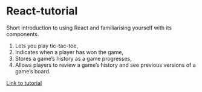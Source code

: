 # React-tutorial
Short introduction to using React and familiarising yourself with its components.

1. Lets you play tic-tac-toe,
2. Indicates when a player has won the game,
3. Stores a game’s history as a game progresses,
4. Allows players to review a game’s history and see previous versions of a game’s board.

[Link to tutorial](https://reactjs.org/tutorial/tutorial.html#setup-for-the-tutorial)
